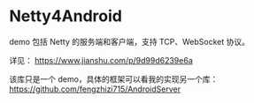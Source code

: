 # Netty4Android

demo 包括 Netty 的服务端和客户端，支持 TCP、WebSocket 协议。

详见： https://www.jianshu.com/p/9d99d6239e6a

该库只是一个 demo，具体的框架可以看我的实现另一个库：https://github.com/fengzhizi715/AndroidServer

